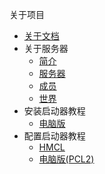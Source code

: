 
关于项目
- [关于文档](about/关于本文档的说明.md)
- 关于服务器
  - [简介](about-server/introduction.md)
  - [服务器](about-server/server.md)
  - [成员](about-server/members.md)
  - [世界](about-server/world.md)
- 安装启动器教程
  - [电脑版](教程/安装/电脑版安装教程.md)
- 配置启动器教程
  - [HMCL](教程/配置/电脑版HMCL配置教程.md)
  - [电脑版(PCL2)](](教程/配置/电脑版PCL2配置教程.md))